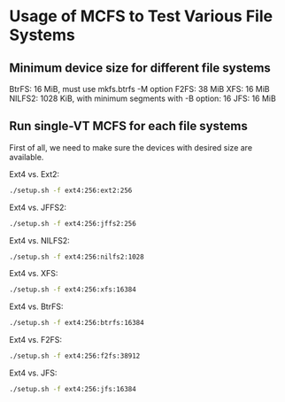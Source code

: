 # Usage of MCFS to Test Various File Systems

## Minimum device size for different file systems

BtrFS: 16 MiB, must use mkfs.btrfs -M option
F2FS: 38 MiB
XFS: 16 MiB
NILFS2: 1028 KiB, with minimum segments with -B option: 16
JFS: 16 MiB

## Run single-VT MCFS for each file systems
First of all, we need to make sure the devices with desired size are available.

Ext4 vs. Ext2:
```bash
./setup.sh -f ext4:256:ext2:256
```

Ext4 vs. JFFS2:
```bash
./setup.sh -f ext4:256:jffs2:256
```

Ext4 vs. NILFS2:
```bash
./setup.sh -f ext4:256:nilfs2:1028
```

Ext4 vs. XFS:
```bash
./setup.sh -f ext4:256:xfs:16384
```

Ext4 vs. BtrFS:
```bash
./setup.sh -f ext4:256:btrfs:16384
```

Ext4 vs. F2FS:
```bash
./setup.sh -f ext4:256:f2fs:38912
```

Ext4 vs. JFS:
```bash
./setup.sh -f ext4:256:jfs:16384
```
